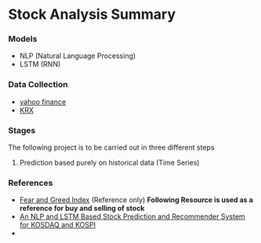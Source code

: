 # Stock Analysis Summary

### Models

- NLP (Natural Language Processing)
- LSTM (RNN)

### Data Collection

- [yahoo finance](https://python-yahoofinance.readthedocs.io/en/latest/api.html)
- [KRX](http://global.krx.co.kr/contents/GLB/03/0308/0308010000/GLB0308010000.jsp)

### Stages

The following project is to be carried out in three different steps

1. Prediction based purely on historical data (Time Series)



### References

- [Fear and Greed Index](https://www.liberatedstocktrader.com/fear-and-greed-index/) (Reference only)
  **Following Resource is used as a reference for buy and selling of stock**
- [An NLP and LSTM Based Stock Prediction and Recommender System for KOSDAQ and KOSPI](https://www.researchgate.net/publication/349071337_An_NLP_and_LSTM_Based_Stock_Prediction_and_Recommender_System_for_KOSDAQ_and_KOSPI)
- 

### 
